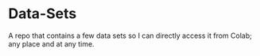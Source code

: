 # Data-Sets

A repo that contains a few data sets so I can directly access it from Colab; any place and at any time.
